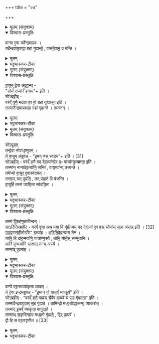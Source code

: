 +++
title = "०७"

+++

<details><summary>मूलम् (संयुक्तम्)</summary>

वाग्वा ए॒षा यदै॑न्द्रवाय॒वो यदै॑न्द्रवाय॒वाग्रा॒ ग्रहा॑ गृ॒ह्यन्ते॒ वाच॑मे॒वानु॒ प्र य॑न्ति
</details>

<details open><summary>विश्वास-प्रस्तुतिः</summary>

वाग्वा ए॒षा यदै॑न्द्रवाय॒वः ।  
यदै॑न्द्रवाय॒वाग्रा॒ ग्रहा॑ गृ॒ह्यन्ते॒ , वाच॑मे॒वानु॒ प्र य॑न्ति ।  
</details>

<details><summary>मूलम्</summary>

वाग्वा ए॒षा यदै॑न्द्रवाय॒वः ।  
यदै॑न्द्रवाय॒वाग्रा॒ ग्रहा॑ गृ॒ह्यन्ते॒ , वाच॑मे॒वानु॒ प्र य॑न्ति ।  
</details>

<details><summary>भट्टभास्कर-टीका</summary>

1वाग्वा एषेत्यादि ॥ तत्प्रवृत्तिहेतुत्वात्ताच्छब्द्यम् । ऐन्द्रवायवोग्रं प्रथमो येषां ते तथोक्ताः । वाचमनु प्रयन्ति प्रथमप्रवक्तारं वाचाऽनुगम्य यज्ञं प्रारभन्ते, तदनन्तरभावात् ॥
</details>

<details><summary>मूलम् (संयुक्तम्)</summary>

वा॒युन्दे॒वा अ॑ब्रुव॒न्त्सोमँ॒ राजा॑नँ हना॒मेति॒ सो॑ऽब्रवी॒द्वर॑व्ँवृणै॒ मद॑ग्रा ए॒व वो॒ ग्रहा॑ गृह्यान्ता॒ इति॒ तस्मा॑दैन्द्रवाय॒वाग्रा॒ ग्रहा॑ गृह्यन्ते॒ तम॑घ्न॒न्थ्
</details>

<details open><summary>विश्वास-प्रस्तुतिः</summary>

वा॒युन् दे॒वा अ॑ब्रुव॒न्थ् -  
"सोमँ॒ राजा॑नँ हना॒म"+ इति॑ ।  
सो॑ऽब्रवी॒द् -  
वर॑व्ँ वृणै॒ मद॑ग्रा ए॒व वो॒ ग्रहा॑ गृह्यान्ता॒ इति॑ ।  
तस्मा॑दैन्द्रवाय॒वाग्रा॒ ग्रहा॑ गृह्यन्ते । तम॑घ्नन् ।  
</details>

<details><summary>मूलम्</summary>

वा॒युन् दे॒वा अ॑ब्रुव॒न्थ् -  
"सोमँ॒ राजा॑नँ हना॒म"+ इति॑ ।  
सो॑ऽब्रवी॒द् -  
वर॑व्ँ वृणै॒ मद॑ग्रा ए॒व वो॒ ग्रहा॑ गृह्यान्ता॒ इति॑ ।  
तस्मा॑दैन्द्रवाय॒वाग्रा॒ ग्रहा॑ गृह्यन्ते । तम॑घ्नन् ।  
</details>

<details><summary>भट्टभास्कर-टीका</summary>

2वायुं देवा इत्यादि ॥ त्वया सहायेन सोमं राजानममृतात्मानं भक्षणाय पीडयामः इति वायुमब्रुवन् । स वायुर्देवानब्रवीत् अहं वरं वृणै । किमिति - मदग्रा इति । मदीयो ग्रहः अग्रं प्रथमो येषां ते तथोक्ताः मदग्राः युष्माकं ग्रहा गृह्यान्तै । लेट्याडागमः, 'वैतोन्यत्र' इत्यैकारः । तमघ्नन्निति । वरलाभेन तुष्टं वायुं सहायं लब्ध्वा हतवन्तः ॥
</details>

<details><summary>मूलम् (संयुक्तम्)</summary>

सो॑ऽपूय॒त्तन्दे॒वा नोपा॑धृष्णुव॒न्ते वा॒युम॑ब्रुवन्नि॒मन्न॑स्स्वदय [31]  
इति॒ सो॑ऽब्रवी॒द्वर॑व्ँवृणै मद्देव॒त्या॑न्ये॒व व॒ᳶ पात्रा॑ण्युच्यान्ता॒ इति॒ तस्मा॑न्नानादेव॒त्या॑नि॒ सन्ति॑ वाय॒व्या॑न्युच्यन्ते॒ तमे॑भ्यो वा॒युरे॒वास्व॑दय॒त्तस्मा॒द्यत्पूय॑ति॒ तत्प्र॑वा॒ते वि ष॑जन्ति वा॒युर्हि तस्य॑ पवयि॒ता स्व॑दयि॒ता
</details>

<details open><summary>विश्वास-प्रस्तुतिः</summary>

सो॑ऽपूय॒त्   
तन्दे॒वा नोपा॑धृष्णुवन् ।  
ते वा॒युम् अ॑ब्रुवन्न् - "इ॒मन् न॑स् स्वदय"+ इति॑ । [31]  
सो॑ऽब्रवी॒द् -
वर॑व्ँ वृणै मद् देव॒त्या॑न्ये॒व व॒ᳶ पात्रा॑ण्युच्यान्ता॒ इति॑ ।  
तस्मा॑न् नानादेव॒त्या॑नि॒ सन्ति॑ , वाय॒व्या॑न्य् उच्यन्ते ।  
तमे॑भ्यो वा॒युर् ए॒वास्व॑दयत् ।  
तस्मा॒द् यत् पूय॑ति॒ , तत् प्र॑वा॒ते वि ष॑जन्ति ।  
वा॒युर्हि तस्य॑ पवयि॒ता स्व॑दयि॒ता ।  
</details>

<details><summary>मूलम्</summary>

सो॑ऽपूय॒त्   
तन्दे॒वा नोपा॑धृष्णुवन् ।  
ते वा॒युम् अ॑ब्रुवन्न् - "इ॒मन् न॑स् स्वदय"+ इति॑ । [31]  
सो॑ऽब्रवी॒द् -
वर॑व्ँ वृणै मद् देव॒त्या॑न्ये॒व व॒ᳶ पात्रा॑ण्युच्यान्ता॒ इति॑ ।  
तस्मा॑न् नानादेव॒त्या॑नि॒ सन्ति॑ , वाय॒व्या॑न्य् उच्यन्ते ।  
तमे॑भ्यो वा॒युर् ए॒वास्व॑दयत् ।  
तस्मा॒द् यत् पूय॑ति॒ , तत् प्र॑वा॒ते वि ष॑जन्ति ।  
वा॒युर्हि तस्य॑ पवयि॒ता स्व॑दयि॒ता ।  
</details>

<details><summary>भट्टभास्कर-टीका</summary>

3सोपूयदिति ॥ हतावकाशे दौस्थ्यमगमत् । पूयी विशरणे । अथ तं तादृशं सोमं देवा नोपाधृष्णुवन् उपसंग्रहीतुं नाशक्नुवन्, पातुमयोग्यत्वात् । स्वदय स्वादूकुर्विति वायुमब्रुवन् । मद्देवत्यानीति । मह्यं देवतायै इमानि । देवतान्तात्तादर्थ्ये यत् । तस्मादित्यादि । गतम् । तत्प्रवाते इति । प्रकृष्टे वाते विषजन्ति विस्तारयन्ति । वायुः खलु पूयीभूतस्य शोधयिता स्वादुकारी च ॥
</details>

<details><summary>मूलम् (संयुक्तम्)</summary>

तस्य॑ वि॒ग्रह॑ण॒न्नावि॑न्द॒न्त्साऽदि॑तिरब्रवी॒द्वर॑व्ँवृणा॒ अथ॒ मया॒ वि गृ॑ह्णीध्वम्मद्देव॒त्या॑ ए॒व व॒स्सोमाः॑ [32]  
स॒न्ना अ॑स॒न्नित्यु॑पया॒मगृ॑हीतो॒ऽसीत्या॑हादितिदेव॒त्या॑स्तेन॒ यानि॒ हि दा॑रु॒मया॑णि॒ पात्रा॑ण्य॒स्यै तानि॒ योने॒स्सम्भू॑तानि॒ यानि॑ मृ॒न्मया॑नि सा॒क्षात्तान्य॒स्यै तस्मा॑दे॒वमा॑ह॒
</details>

<details open><summary>विश्वास-प्रस्तुतिः</summary>

तस्य॑ वि॒ग्रह॑ण॒न्नावि॑न्दन् ।  
साऽदि॑तिरब्रवी॒द् -
वर॑व्ँ वृणा॒ अथ॒ मया॒ वि गृ॑ह्णीध्वम् मद् देव॒त्या॑ ए॒व व॒स् सोमा॑स् स॒न्ना अ॑स॒न्न् इति॑ । [32]  
उ॒प॒या॒मगृ॑हीतोऽसि" इत्या॑ह । अ॒दि॒ति॒दे॒व॒त्या॑स् तेन॑ ।   
यानि॒ हि दा॑रु॒मया॑णि॒ पात्रा॑ण्य॒स्यै , तानि॒ योने॒स् सम्भू॑तानि ।  
यानि॑ मृ॒न्मया॑नि सा॒क्षात् तान्य् अ॒स्यै ।  
तस्मा॑द् ए॒वमा॑ह ।
</details>

<details><summary>मूलम्</summary>

तस्य॑ वि॒ग्रह॑ण॒न्नावि॑न्दन् ।  
साऽदि॑तिरब्रवी॒द् -
वर॑व्ँ वृणा॒ अथ॒ मया॒ वि गृ॑ह्णीध्वम् मद् देव॒त्या॑ ए॒व व॒स् सोमा॑स् स॒न्ना अ॑स॒न्न् इति॑ । [32]  
उ॒प॒या॒मगृ॑हीतोऽसि" इत्या॑ह । अ॒दि॒ति॒दे॒व॒त्या॑स् तेन॑ ।   
यानि॒ हि दा॑रु॒मया॑णि॒ पात्रा॑ण्य॒स्यै , तानि॒ योने॒स् सम्भू॑तानि ।  
यानि॑ मृ॒न्मया॑नि सा॒क्षात् तान्य् अ॒स्यै ।  
तस्मा॑द् ए॒वमा॑ह ।
</details>

<details><summary>भट्टभास्कर-टीका</summary>

4तस्य विग्रहणमित्यादि ॥ अथ तस्य सोमस्य विग्रहणं विविधग्रहणसाधनं मन्त्रं नाविन्दन् नालभन्त । अथादितिः पृथिवीं अब्रवीत् - मह्यं वरं दत्वा मया विगृह्णीध्वमिति । वरं चाह - मद्देवत्या इति । मद्देवत्या वः युष्माकं सोमाः सन्नाः सादिता आसन् सन्त्विति । अस्तेर्लोटि व्यत्ययेन 'छन्दस्युभयथा' इति लादेशस्यार्धधातुकत्वेन ङित्त्वाभावाल्लोपाभावः । उपयामगृहीतोसीति । अनेन मन्त्रेण गृह्यन्ते येन सोमाः तेन हेतुना अदितिदेवत्याः । 'इयं वा उपयामः' इति । भवत्वियं पृथिवी, भवतु च पृथिव्यदितिः, कथं पुनरदितिदेवत्यत्वं पात्राणामित्याह - यानि हीत्यादि । यानि पात्राणि दारुमयाणि गृहचमसानि तान्यस्यै अस्याः पृथिव्याः संभूतानि । पञ्चम्यर्थे चतुर्थी । कथं पुनर्दारुमयाणां पार्थिवत्वमित्याह - योनेरिति । स्वयोनेर्दारुणः पार्थिवत्वात् तस्मात् अस्याः प्रणाड्या उत्पन्नानि दारुमयाणि । यानि तु मृण्मयानि स्थाल्यादीनि साक्षादव्यवधानेनास्यास्संभूतानि । तस्मादेवमाह तेन कारणेन उपयामगृहीतोसीति गृह्यमाणं सोममाह उपयामः पृथिवीति कृत्वा ॥
</details>

<details><summary>मूलम् (संयुक्तम्)</summary>

वाग्वै परा॒च्यव्या॑कृतावद॒त्ते दे॒वा इन्द्र॑मब्रुवन्नि॒मान्नो॒ वाच॒व्ँव्याकु॒र्विति॒ सो॑ऽब्रवी॒द्वर॑व्ँवृणै॒ मह्य॑ञ्चै॒वैष वा॒यवे॑ च स॒ह गृ॑ह्याता॒ इति॒ तस्मा॑दैन्द्रवाय॒वस्स॒ह गृ॑ह्यते॒ तामिन्द्रो॑ मध्य॒तो॑ऽव॒क्रम्य॒ व्याक॑रो॒त्तस्मा॑दि॒यव्ँव्याकृ॑ता॒ वागु॑द्यते॒ तस्मा॑त्स॒कृदिन्द्रा॑य मध्य॒तो गृ॑ह्यते॒ द्विर्वा॒यवे॒ द्वौ हि स वरा॒ववृ॑णीत ॥ [33]  
</details>

<details open><summary>विश्वास-प्रस्तुतिः</summary>

वाग्वै परा॒च्यव्या॑कृता ऽवदत् ।  
ते दे॒वा इन्द्र॑मब्रुवन्न् - "इ॒मान् नो॒ वाच॒व्ँ व्याकु॒र्व्" इति॑ ।   
सो॑ऽब्रवी॒द् -  "वर॑व्ँ वृणै॒ मह्य॑ञ् चै॒वैष वा॒यवे॑ च स॒ह गृ॑ह्याता॒" इति ।  
तस्मा॑दैन्द्रवाय॒वस् स॒ह गृ॑ह्यते ।  तामिन्द्रो॑ मध्य॒तो॑ऽव॒क्रम्य॒ व्याक॑रोत् ।  
तस्मा॑द् इ॒यव्ँ व्याकृ॑ता॒ वागु॑द्यते ।  
तस्मा॑थ् स॒कृदिन्द्रा॑य मध्य॒तो गृ॑ह्यते॒ , द्विर् वा॒यवे॑ ।  
द्वौ हि स वरा॒ववृ॑णीत ॥ [33]  
</details>

<details><summary>मूलम्</summary>

वाग्वै परा॒च्यव्या॑कृता ऽवदत् ।  
ते दे॒वा इन्द्र॑मब्रुवन्न् - "इ॒मान् नो॒ वाच॒व्ँ व्याकु॒र्व्" इति॑ ।   
सो॑ऽब्रवी॒द् -  "वर॑व्ँ वृणै॒ मह्य॑ञ् चै॒वैष वा॒यवे॑ च स॒ह गृ॑ह्याता॒" इति ।  
तस्मा॑दैन्द्रवाय॒वस् स॒ह गृ॑ह्यते ।  तामिन्द्रो॑ मध्य॒तो॑ऽव॒क्रम्य॒ व्याक॑रोत् ।  
तस्मा॑द् इ॒यव्ँ व्याकृ॑ता॒ वागु॑द्यते ।  
तस्मा॑थ् स॒कृदिन्द्रा॑य मध्य॒तो गृ॑ह्यते॒ , द्विर् वा॒यवे॑ ।  
द्वौ हि स वरा॒ववृ॑णीत ॥ [33]  
</details>

<details><summary>भट्टभास्कर-टीका</summary>

5वाग्वा इत्यादि ॥ पराची अपुनरुक्तरूपा अविभक्तरूपा पूर्वमवदत् अभिव्यक्तिमगमत् ध्वनिमात्रमेवोदचरत् । अथ देवा इन्द्रमब्रुवन् - इमां वाचं व्याकुरु विभक्तरूपां कुरु । व्यत्ययविधेयं व्याकृतां कुर्विति । सोब्रवीदित्यादि । गतम् । तामित्यादि । उदारवृत्तिश्शब्द इति परमार्थः । तां वाचं मध्यतोवक्रम्यानुमविश्य इन्द्रो व्याकरोत् व्यावृत्तामकरोत् । तस्मादियं व्याकृता अस्माभिरुद्यते उच्यते । तस्मान्मध्ये सकृदिन्द्राय गृह्यते, वायवे तु द्विः आदावन्ते च गृह्यते, यस्माद्वायुर्द्वौ वराववृणीत मदग्रा एव वो ग्रहा गृह्यान्तै' 'मद्द्वेवत्यान्येव वः पात्राण्युच्यान्तै'29 इति ॥
</details>
